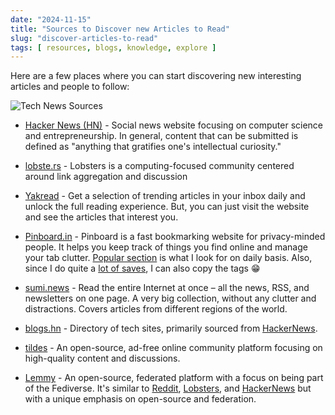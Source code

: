 ```yaml
---
date: "2024-11-15"
title: "Sources to Discover new Articles to Read"
slug: "discover-articles-to-read"
tags: [ resources, blogs, knowledge, explore ]
---
```




Here are a few places where you can start discovering new interesting articles and people to follow:

![Tech News Sources][11]

* [Hacker News (HN)][1] - Social news website focusing on computer science and entrepreneurship. In general, content that can be submitted is defined as "anything that gratifies one's intellectual curiosity."
* [lobste.rs][2] - Lobsters is a computing-focused community centered around link aggregation and discussion
* [Yakread][3] - Get a selection of trending articles in your inbox daily and unlock the full reading experience. But, you can just visit the website and see the articles that interest you.
* [Pinboard.in][4] - Pinboard is a fast bookmarking website for privacy-minded people. It helps you keep track of things you find online and manage your tab clutter. [Popular section][4] is what I look for on daily basis. Also, since I do quite a [lot of saves][5], I can also copy the tags 😁
* [sumi.news][6] - Read the entire Internet at once – all the news, RSS, and newsletters on one page. A very big collection, without any clutter and distractions. Covers articles from different regions of the world.
* [blogs.hn][7] - Directory of tech sites, primarily sourced from [HackerNews][1].
* [tildes][8] - An open-source, ad-free online community platform focusing on high-quality content and discussions.
* [Lemmy][9] - An open-source, federated platform with a focus on being part of the Fediverse. It's similar to [Reddit][10], [Lobsters][2], and [HackerNews][1] but with a unique emphasis on open-source and federation​.



   [1]: https://news.ycombinator.com/
   [2]: https://lobste.rs/
   [3]: https://yakread.com/home
   [4]: https://pinboard.in/popular/
   [5]: /saves
   [6]: https://sumi.news/
   [7]: https://blogs.hn/
   [8]: https://tildes.net/
   [9]: https://lemmy.world/
  [10]: https://www.reddit.com/
  [11]: /saves/2024/11/images/tech-news-sources.png
